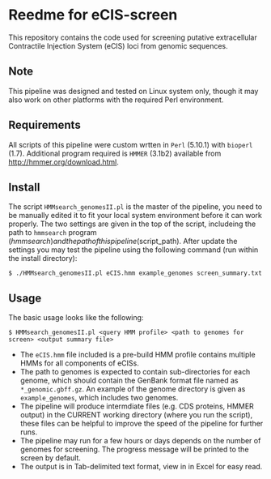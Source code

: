 # Reedme for eCIS-screen
This repository contains the code used for screening putative extracellular Contractile Injection System (eCIS) loci from genomic sequences.

## Note
This pipeline was designed and tested on Linux system only, though it may also work on other platforms with the required Perl environment.

## Requirements
All scripts of this pipeline were custom wrtten in `Perl` (5.10.1) with `bioperl` (1.7).
Additional program required is `HMMER` (3.1b2) available from http://hmmer.org/download.html.

## Install
The script `HMMsearch_genomesII.pl` is the master of the pipeline, you need to be manually edited it to fit your local system environment before it can work properly. The two settings are given in the top of the script, includeing the path to `hmmsearch` program ($hmmsearch) and the path of this pipeline ($script_path).
After update the settings you may test the pipeline using the following command (run within the install directory):

    $ ./HMMsearch_genomesII.pl eCIS.hmm example_genomes screen_summary.txt

## Usage
The basic usage looks like the following:

    $ HMMsearch_genomesII.pl <query HMM profile> <path to genomes for screen> <output summary file>

- The `eCIS.hmm` file included is a pre-build HMM profile contains multiple HMMs for all components of eCISs.
- The path to genomes is expected to contain sub-directories for each genome, which should contain the GenBank format file named as `*_genomic.gbff.gz`. An example of the genome directory is given as `example_genomes`, which includes two genomes.
- The pipeline will produce intermdiate files (e.g. CDS proteins, HMMER output) in the CURRENT working directory (where you run the script), these files can be helpful to improve the speed of the pipeline for further runs.
- The pipeline may run for a few hours or days depends on the number of genomes for screening. The progress message will be printed to the screen by default.
- The output is in Tab-delimited text format, view in in Excel for easy read.
